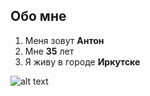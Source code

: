 ## Обо мне 

1. Меня зовут **Антон**
2. Мне **35** лет
3. Я живу в городе **Иркутске**

![alt text](1713292344183894886.jpg)

